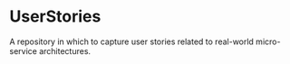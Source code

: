 # UserStories
A repository in which to capture user stories related to real-world micro-service architectures.
